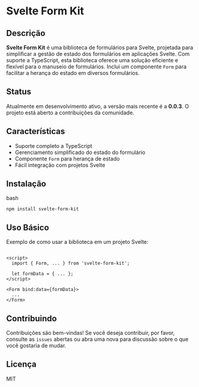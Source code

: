Svelte Form Kit
===============

Descrição
---------

**Svelte Form Kit** é uma biblioteca de formulários para Svelte, projetada para simplificar a gestão de estado dos formulários em aplicações Svelte. Com suporte a TypeScript, esta biblioteca oferece uma solução eficiente e flexível para o manuseio de formulários. Inclui um componente `Form` para facilitar a herança do estado em diversos formulários.

Status
------

Atualmente em desenvolvimento ativo, a versão mais recente é a **0.0.3**. O projeto está aberto a contribuições da comunidade.

Características
---------------

-   Suporte completo a TypeScript
-   Gerenciamento simplificado do estado do formulário
-   Componente `Form` para herança de estado
-   Fácil integração com projetos Svelte

Instalação
----------

bash

`npm install svelte-form-kit`

Uso Básico
----------

Exemplo de como usar a biblioteca em um projeto Svelte:

```svelte

<script>
  import { Form, ... } from 'svelte-form-kit';

  let formData = { ... };
</script>

<Form bind:data={formData}>
  ...
</Form>
```

Contribuindo
------------

Contribuições são bem-vindas! Se você deseja contribuir, por favor, consulte as `issues` abertas ou abra uma nova para discussão sobre o que você gostaria de mudar.

Licença
-------

MIT
